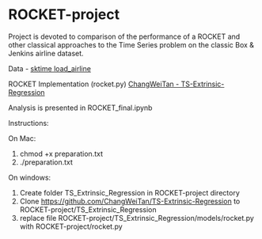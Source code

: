 # ROCKET-project

Project is devoted to comparison of the performance of a ROCKET and other classical approaches to the Time Series problem on the classic Box & Jenkins airline dataset.

Data - [sktime load_airline](https://www.sktime.org/en/stable/api_reference/auto_generated/sktime.datasets.load_airline.html)

ROCKET Implementation (rocket.py) [ChangWeiTan - TS-Extrinsic-Regression](https://github.com/ChangWeiTan/TS-Extrinsic-Regression)

Analysis is presented in ROCKET_final.ipynb

Instructions:

On Mac:
1) chmod +x preparation.txt
2) ./preparation.txt

On windows:
1) Create folder TS_Extrinsic_Regression in ROCKET-project directory
2) Clone https://github.com/ChangWeiTan/TS-Extrinsic-Regression to ROCKET-project/TS_Extrinsic_Regression
3) replace file ROCKET-project/TS_Extrinsic_Regression/models/rocket.py with ROCKET-project/rocket.py
